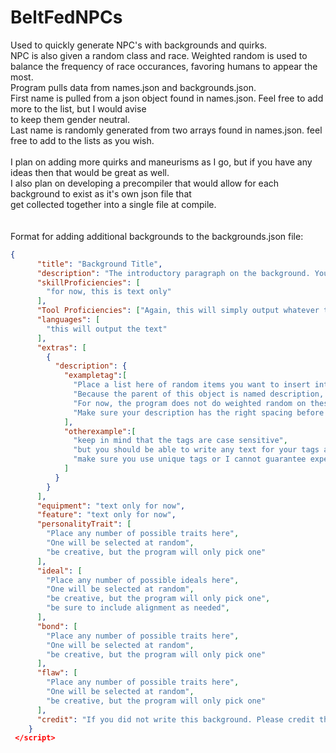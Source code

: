 # BeltFedNPCs
Used to quickly generate NPC's with backgrounds and quirks.<br>
NPC is also given a random class and race. Weighted random is used to balance the frequency of race occurances, favoring humans to appear the most. <br>
Program pulls data from names.json and backgrounds.json. <br>
First name is pulled from a json object found in names.json. Feel free to add more to the list, but I would avise <br>
to keep them gender neutral.<br>
Last name is randomly generated from two arrays found in names.json. feel free to add to the lists as you wish.<br>  
I plan on adding more quirks and maneurisms as I go, but if you have any ideas then that would be great as well. <br>
I also plan on developing a precompiler that would allow for each background to exist as it's own json file that <br>
get collected together into a single file at compile.<br>
<br>
<br>
Format for adding additional backgrounds to the backgrounds.json file:<br>
```json
{
      "title": "Background Title",
      "description": "The introductory paragraph on the background. You can insert variable extras here by inserting <exampletag> and then including exampletag choices in the extras section. <otherexample>",
      "skillProficiencies": [
        "for now, this is text only"
      ],
      "Tool Proficiencies": ["Again, this will simply output whatever text is here"],
      "languages": [
        "this will output the text"
      ],
      "extras": [
        {
          "description": {
            "exampletag":[
              "Place a list here of random items you want to insert into <exampletag>.",
              "Because the parent of this object is named description, the program will find/replace for <exampletag> in description only.",
              "For now, the program does not do weighted random on these items",
              "Make sure your description has the right spacing before and after <exampletag> or it will look weird."
            ],
            "otherexample":[
              "keep in mind that the tags are case sensitive",
              "but you should be able to write any text for your tags as they will be replaced prior to being put on the page",
              "make sure you use unique tags or I cannot guarantee expected behavior"
            ]
          }
        }
      ],
      "equipment": "text only for now",
      "feature": "text only for now",
      "personalityTrait": [
        "Place any number of possible traits here",
        "One will be selected at random",
        "be creative, but the program will only pick one"
      ],
      "ideal": [
        "Place any number of possible ideals here",
        "One will be selected at random",
        "be creative, but the program will only pick one",
        "be sure to include alignment as needed",
      ],
      "bond": [
        "Place any number of possible traits here",
        "One will be selected at random",
        "be creative, but the program will only pick one"
      ],
      "flaw": [
        "Place any number of possible traits here",
        "One will be selected at random",
        "be creative, but the program will only pick one"
      ],
      "credit": "If you did not write this background. Please credit the creator here. Also, please avoid using lisenced backgrounds that you do not have rights to publish. you can also credit yourself here if you did create this background."
    }
 </script>
```
